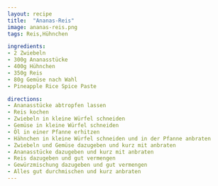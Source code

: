 ```yaml
---
layout: recipe
title:  "Ananas-Reis"
image: ananas-reis.png
tags: Reis,Hühnchen

ingredients:
- 2 Zwiebeln
- 300g Ananasstücke
- 400g Hühnchen
- 350g Reis
- 80g Gemüse nach Wahl
- Pineapple Rice Spice Paste

directions:
- Ananasstücke abtropfen lassen
- Reis kochen
- Zwiebeln in kleine Würfel schneiden
- Gemüse in kleine Würfel schneiden
- Öl in einer Pfanne erhitzen
- Hähnchen in kleine Würfel schneiden und in der Pfanne anbraten
- Zwiebeln und Gemüse dazugeben und kurz mit anbraten
- Ananasstücke dazugeben und kurz mit anbraten
- Reis dazugeben und gut vermengen
- Gewürzmischung dazugeben und gut vermengen
- Alles gut durchmischen und kurz anbraten
---
```

